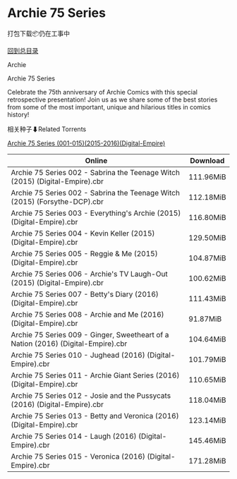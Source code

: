 # Archie 75 Series

打包下载📦仍在工事中

[回到总目录](/Catalogs.md)

Archie

Archie 75 Series

Celebrate the 75th anniversary of Archie Comics with this special retrospective presentation! Join us as we share some of the best stories from some of the most important, unique and hilarious titles in comics history!





相关种子⬇Related Torrents

[Archie 75 Series (001-015)(2015-2016)(Digital-Empire)](https://github.com/alicewish/markdown/blob/master/torrent/Archie-75-Series--001-015--2015-2016--Digital-Empire.md)

Online | Download
--- | ---
Archie 75 Series 002 - Sabrina the Teenage Witch (2015) (Digital-Empire).cbr | 111.96MiB
Archie 75 Series 002 - Sabrina the Teenage Witch (2015) (Forsythe-DCP).cbr | 112.18MiB
Archie 75 Series 003 - Everything's Archie (2015) (Digital-Empire).cbr | 116.80MiB
Archie 75 Series 004 - Kevin Keller (2015) (Digital-Empire).cbr | 129.50MiB
Archie 75 Series 005 - Reggie & Me (2015) (Digital-Empire).cbr | 104.87MiB
Archie 75 Series 006 - Archie's TV Laugh-Out (2015) (Digital-Empire).cbr | 100.62MiB
Archie 75 Series 007 - Betty's Diary (2016) (Digital-Empire).cbr | 111.43MiB
Archie 75 Series 008 - Archie and Me (2016) (Digital-Empire).cbr | 91.87MiB
Archie 75 Series 009 - Ginger, Sweetheart of a Nation (2016) (Digital-Empire).cbr | 104.64MiB
Archie 75 Series 010 - Jughead (2016) (Digital-Empire).cbr | 101.79MiB
Archie 75 Series 011 - Archie Giant Series (2016) (Digital-Empire).cbr | 110.65MiB
Archie 75 Series 012 - Josie and the Pussycats (2016) (Digital-Empire).cbr | 118.04MiB
Archie 75 Series 013 - Betty and Veronica (2016) (Digital-Empire).cbr | 123.14MiB
Archie 75 Series 014 - Laugh (2016) (Digital-Empire).cbr | 145.46MiB
Archie 75 Series 015 - Veronica (2016) (Digital-Empire).cbr | 171.28MiB